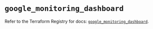 # `google_monitoring_dashboard`

Refer to the Terraform Registry for docs: [`google_monitoring_dashboard`](https://registry.terraform.io/providers/hashicorp/google/6.40.0/docs/resources/monitoring_dashboard).
